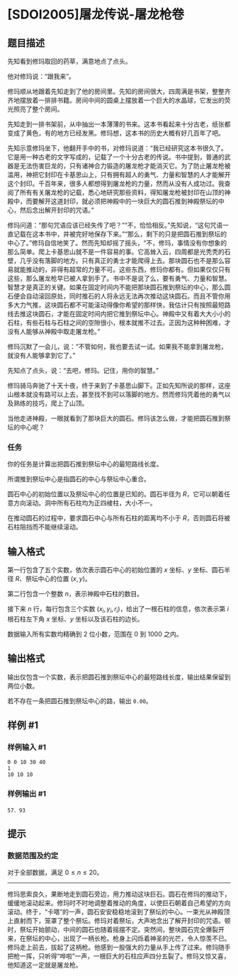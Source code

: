 # [SDOI2005]屠龙传说-屠龙枪卷

## 题目描述

先知看到修玛取回的药草，满意地点了点头。

他对修玛说：“跟我来”。

修玛顺从地跟着先知走到了他的房间里。先知的房间很大，四周满是书架，整整齐齐地摆放着一排排书籍。房间中间的圆桌上摆放着一个巨大的水晶球，它发出的荧光照亮了整个房间。

先知走到一排书架前，从中抽出一本薄薄的书来。这本书看起来十分古老，纸张都变成了黄色，有的地方已经发黑。修玛想，这本书的历史大概有好几百年了吧。

先知示意修玛坐下，他翻开手中的书，对修玛说道：“我已经研究这本书很久了。它是用一种古老的文字写成的，记载了一个十分古老的传说。书中提到，普通的武器是无法伤害巨龙的，只有诸神合力锻造的屠龙枪才能消灭它。为了防止屠龙枪被滥用，神把它封印在卡基思山上，只有拥有超人的勇气、力量和智慧的人才能解开这个封印。千百年来，很多人都想得到屠龙枪的力量，然而从没有人成功过。我查阅了所有有关屠龙枪的记载，悉心地研究那些资料，得知屠龙枪被封印在山顶的神殿中，而要解开这道封印，就必须把神殿中的一块巨大的圆石推到神殿祭坛的中心，然后念出解开封印的咒语。”

修玛问道：“那句咒语应该已经失传了吧？”“不，恰恰相反。”先知说，“这句咒语一直记载在这本书中，并被完好地保存下来。”“那么，剩下的只是把圆石推到祭坛的中心了。”修玛自信地笑了。然而先知却摇了摇头，“不，修玛，事情没有你想象的那么简单。爬上卡基思山就不是一件容易的事。它高耸入云，四周都是光秃秃的石壁，几乎没有落脚的地方。只有真正的勇士才能爬得上去。那块圆石也不是那么容易就能推动的，非得有超常的力量不可。这些东西，修玛你都有。但如果仅仅只有这些，那么屠龙枪早已被人拿到手了。书中不是说了么，要有勇气、力量和智慧。智慧才是真正的关键。如果在固定时间内不能把那块圆石推到祭坛的中心，那么圆石便会自动滚回原处，同时推石的人将永远无法再次推动这块圆石。而且不管你用多大力气推，这块圆石都不可能滚动得像你希望的那样快，我估计只有按照最短路线去推这块圆石，才能在固定时间内把它推到祭坛中心。神殿中又有着大大小小的石柱，有些石柱与石柱之间的空隙很小，根本就推不过去。正因为这种种困难，才没有人能够从神殿中取走屠龙枪。”

修玛沉默了一会儿，说：“不管如何，我也要去试一试。如果我不能拿到屠龙枪，就没有人能够拿到它了。”

先知点了点头，说：“去吧，修玛。记住，用你的智慧。”

修玛骑马奔驰了十天十夜，终于来到了卡基思山脚下。正如先知所说的那样，这座山根本就没有路可以上去，甚至找不到可以落脚的地方。然而修玛凭着他的勇气以及熟练的技巧，爬上了山顶。

当他走进神殿，一眼就看到了那块巨大的圆石。修玛该怎么做，才能把圆石推到祭坛的中心呢？

### 任务

你的任务是计算出把圆石推到祭坛中心的最短路线长度。

所谓推到祭坛中心是指圆石的中心与祭坛中心重合。

圆石中心的初始位置以及祭坛中心的位置是已知的。圆石半径为 $R$，它可以朝着任意方向滚动。洞中所有石柱均为正四棱柱，大小不一。

在推动圆石的过程中，要求圆石中心与所有石柱的距离均不小于 $R$，否则圆石将被石柱阻挡而不能继续滚动。

## 输入格式

第一行包含了五个实数，依次表示圆石中心的初始位置的 $x$ 坐标、$y$ 坐标、圆石半径 $R$、祭坛中心的位置 $(x,y)$。

第二行包含一个整数 $n$，表示神殿中石柱的数目。

接下来 $n$ 行，每行包含三个实数 $(x_i,y_i,r_i)$，给出了一根石柱的信息，依次表示第 $i$ 根石柱左下角 $x$ 坐标、$y$ 坐标以及该石柱的边长。

数据输入所有实数均精确到 $2$ 位小数，范围在 $0$ 到 $1000$ 之内。


## 输出格式

输出仅包含一个实数，表示把圆石推到祭坛中心的最短路线长度，输出结果保留到两位小数。

若不存在一条把圆石推到祭坛中心的路，输出 `0.00`。


## 样例 #1

### 样例输入 #1
```
0 0 10 30 40
1
10 10 10
```

### 样例输出 #1

```
57．93
```

## 提示

### 数据范围及约定

对于全部数据，满足 $0\le n\le 20$。

---

修玛思索良久，果断地走到圆石旁边，用力推动这块巨石。圆石在修玛的推动下，缓缓地滚动起来。修玛时不时地调整着推动的角度，以使巨石朝着自己希望的方向滚动。终于，“卡嗒”的一声，圆石安安稳稳地滚到了祭坛的中心。一束光从神殿顶上直射而下，笼罩了整个祭坛。修玛对着祭坛，大声地念出了解开封印的咒语。顿时，祭坛开始颤动，中间的圆石也随着摇摆不定。突然间，整块圆石完全爆裂开来，在祭坛的中心，出现了一柄长枪。枪身上闪烁着神圣的光芒，令人惊羡不已。修玛走上前去，拔起了这柄枪。他感到一股强大的力量从手上传了过来。修玛随手把枪一挥，只听得“哗啦”一声，一根巨大的石柱应声四分五裂了。修玛又惊又喜，他知道这一定就是屠龙枪。

